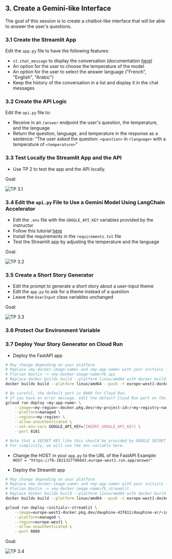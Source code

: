 
## 3. Create a Gemini-like Interface

The goal of this session is to create a chatbot-like interface that will be able to answer the user's questions.

### 3.1 Create the Streamlit App

Edit the `app.py` file to have the following features:
- `st.chat_message` to display the conversation (documentation [here](https://docs.streamlit.io/develop/api-reference/chat/st.chat_message))
- An option for the user to choose the temperature of the model
- An option for the user to select the answer language ("French", "English", "Arabic")
- Keep the history of the conversation in a list and display it in the chat messages

### 3.2 Create the API Logic

Edit the `api.py` file to:
- Receive in an `/answer` endpoint the user's question, the temperature, and the language
- Return the question, language, and temperature in the response as a sentence: "The user asked the question: `<question>` in `<language>` with a temperature of `<temperature>`"

### 3.3 Test Locally the Streamlit App and the API
- Use TP 2 to test the app and the API locally.

Goal:

![TP 3.1](../../docs/tp_3_1.png)

### 3.4 Edit the `api.py` File to Use a Gemini Model Using LangChain Accelerator
- Edit the `.env` file with the `GOOGLE_API_KEY` variables provided by the instructor
- Follow this tutorial [here](https://python.langchain.com/docs/integrations/chat/google_generative_ai/)
- Install the requirements in the `requirements.txt` file
- Test the Streamlit app by adjusting the temperature and the language

Goal:

![TP 3.2](../../docs/tp_3_2.png)

### 3.5 Create a Short Story Generator

- Edit the prompt to generate a short story about a user-input theme
- Edit the `app.py` to ask for a theme instead of a question
- Leave the `UserInput` class variables unchanged

Goal:

![TP 3.3](../../docs/tp_3_3.png)

### 3.6 Protect Our Environment Variable

### 3.7 Deploy Your Story Generator on Cloud Run
- Deploy the FastAPI app
```bash
# May change depending on your platform
# Replace <my-docker-image-name> and <my-app-name> with your initials + _api
# Florian Bastin -> <my-docker-image-name>fb_api
# Replace docker buildx build --platform linux/amd64 with docker build -t if it does not work
docker buildx build --platform linux/amd64 --push -t europe-west1-docker.pkg.dev/dauphine-437611/dauphine-ar/<my-docker-name>:latest -f Dockerfile_api .

# Be careful, the default port is 8080 for Cloud Run.
# If you have an error message, edit the default Cloud Run port on the interface or in the command line
gcloud run deploy <my-app-name> \
    --image=<my-region>-docker.pkg.dev/<my-project-id>/<my-registry-name>/<my-docker-name>:latest \
    --platform=managed \
    --region=<my-region> \
    --allow-unauthenticated \
    --set-env-vars GOOGLE_API_KEY=[INSERT_GOOGLE_API_KEY] \
    --port 8181

# Note that a SECRET KEY like this should be provided by GOOGLE SECRET MANAGER for more safety.
# For simplicity, we will use the env variable here.
```

- Change the HOST in your `app.py` to the URL of the FastAPI
Example: `HOST = "https://fb-1021317796643.europe-west1.run.app/answer"`

- Deploy the Streamlit app
```bash
# May change depending on your platform
# Replace <my-docker-image-name> and <my-app-name> with your initials + _streamlit
# Florian Bastin -> <my-docker-image-name>fb_streamlit
# Replace docker buildx build --platform linux/amd64 with docker build -t if it does not work
docker buildx build --platform linux/amd64 --push -t europe-west1-docker.pkg.dev/dauphine-437611/dauphine-ar/<my-docker-name>:latest -f Dockerfile .

gcloud run deploy <initials>-streamlit \
    --image=europe-west1-docker.pkg.dev/dauphine-437611/dauphine-ar/<initials>-streamlit:latest \
    --platform=managed \
    --region=europe-west1 \
    --allow-unauthenticated \
    --port 8080
```
Goal:

![TP 3.4](../../docs/tp_3_4.png)
